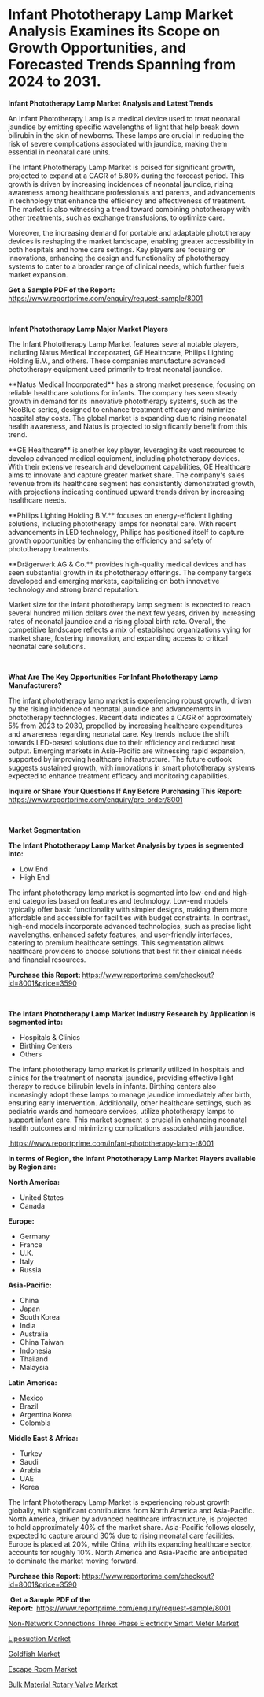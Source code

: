 <p><h1>Infant Phototherapy Lamp Market Analysis Examines its Scope on Growth Opportunities, and Forecasted Trends Spanning from 2024 to 2031.</h1></p><p><strong>Infant Phototherapy Lamp Market Analysis and Latest Trends</strong></p>
<p><p>An Infant Phototherapy Lamp is a medical device used to treat neonatal jaundice by emitting specific wavelengths of light that help break down bilirubin in the skin of newborns. These lamps are crucial in reducing the risk of severe complications associated with jaundice, making them essential in neonatal care units.</p><p>The Infant Phototherapy Lamp Market is poised for significant growth, projected to expand at a CAGR of 5.80% during the forecast period. This growth is driven by increasing incidences of neonatal jaundice, rising awareness among healthcare professionals and parents, and advancements in technology that enhance the efficiency and effectiveness of treatment. The market is also witnessing a trend toward combining phototherapy with other treatments, such as exchange transfusions, to optimize care. </p><p>Moreover, the increasing demand for portable and adaptable phototherapy devices is reshaping the market landscape, enabling greater accessibility in both hospitals and home care settings. Key players are focusing on innovations, enhancing the design and functionality of phototherapy systems to cater to a broader range of clinical needs, which further fuels market expansion.</p></p>
<p><strong>Get a Sample PDF of the Report:&nbsp;</strong> <a href="https://www.reportprime.com/enquiry/request-sample/8001">https://www.reportprime.com/enquiry/request-sample/8001</a></p>
<p>&nbsp;</p>
<p><strong>Infant Phototherapy Lamp Major Market Players</strong></p>
<p><p>The Infant Phototherapy Lamp Market features several notable players, including Natus Medical Incorporated, GE Healthcare, Philips Lighting Holding B.V., and others. These companies manufacture advanced phototherapy equipment used primarily to treat neonatal jaundice.</p><p>**Natus Medical Incorporated** has a strong market presence, focusing on reliable healthcare solutions for infants. The company has seen steady growth in demand for its innovative phototherapy systems, such as the NeoBlue series, designed to enhance treatment efficacy and minimize hospital stay costs. The global market is expanding due to rising neonatal health awareness, and Natus is projected to significantly benefit from this trend.</p><p>**GE Healthcare** is another key player, leveraging its vast resources to develop advanced medical equipment, including phototherapy devices. With their extensive research and development capabilities, GE Healthcare aims to innovate and capture greater market share. The company's sales revenue from its healthcare segment has consistently demonstrated growth, with projections indicating continued upward trends driven by increasing healthcare needs.</p><p>**Philips Lighting Holding B.V.** focuses on energy-efficient lighting solutions, including phototherapy lamps for neonatal care. With recent advancements in LED technology, Philips has positioned itself to capture growth opportunities by enhancing the efficiency and safety of phototherapy treatments. </p><p>**Drägerwerk AG & Co.** provides high-quality medical devices and has seen substantial growth in its phototherapy offerings. The company targets developed and emerging markets, capitalizing on both innovative technology and strong brand reputation.</p><p>Market size for the infant phototherapy lamp segment is expected to reach several hundred million dollars over the next few years, driven by increasing rates of neonatal jaundice and a rising global birth rate. Overall, the competitive landscape reflects a mix of established organizations vying for market share, fostering innovation, and expanding access to critical neonatal care solutions.</p></p>
<p>&nbsp;</p>
<p><strong>What Are The Key Opportunities For Infant Phototherapy Lamp Manufacturers?</strong></p>
<p><p>The infant phototherapy lamp market is experiencing robust growth, driven by the rising incidence of neonatal jaundice and advancements in phototherapy technologies. Recent data indicates a CAGR of approximately 5% from 2023 to 2030, propelled by increasing healthcare expenditures and awareness regarding neonatal care. Key trends include the shift towards LED-based solutions due to their efficiency and reduced heat output. Emerging markets in Asia-Pacific are witnessing rapid expansion, supported by improving healthcare infrastructure. The future outlook suggests sustained growth, with innovations in smart phototherapy systems expected to enhance treatment efficacy and monitoring capabilities.</p></p>
<p><strong>Inquire or Share Your Questions If Any Before Purchasing This Report:</strong> <a href="https://www.reportprime.com/enquiry/pre-order/8001">https://www.reportprime.com/enquiry/pre-order/8001</a></p>
<p>&nbsp;</p>
<p><strong>Market Segmentation</strong></p>
<p><strong>The Infant Phototherapy Lamp Market Analysis by types is segmented into:</strong></p>
<p><ul><li>Low End</li><li>High End</li></ul></p>
<p><p>The infant phototherapy lamp market is segmented into low-end and high-end categories based on features and technology. Low-end models typically offer basic functionality with simpler designs, making them more affordable and accessible for facilities with budget constraints. In contrast, high-end models incorporate advanced technologies, such as precise light wavelengths, enhanced safety features, and user-friendly interfaces, catering to premium healthcare settings. This segmentation allows healthcare providers to choose solutions that best fit their clinical needs and financial resources.</p></p>
<p><strong>Purchase this Report:&nbsp;</strong><a href="https://www.reportprime.com/checkout?id=8001&price=3590">https://www.reportprime.com/checkout?id=8001&price=3590</a></p>
<p>&nbsp;</p>
<p><strong>The Infant Phototherapy Lamp Market Industry Research by Application is segmented into:</strong></p>
<p><ul><li>Hospitals & Clinics</li><li>Birthing Centers</li><li>Others</li></ul></p>
<p><p>The infant phototherapy lamp market is primarily utilized in hospitals and clinics for the treatment of neonatal jaundice, providing effective light therapy to reduce bilirubin levels in infants. Birthing centers also increasingly adopt these lamps to manage jaundice immediately after birth, ensuring early intervention. Additionally, other healthcare settings, such as pediatric wards and homecare services, utilize phototherapy lamps to support infant care. This market segment is crucial in enhancing neonatal health outcomes and minimizing complications associated with jaundice.</p></p>
<p><a href="https://www.reportprime.com/infant-phototherapy-lamp-r8001">&nbsp;https://www.reportprime.com/infant-phototherapy-lamp-r8001</a></p>
<p><strong>In terms of Region, the Infant Phototherapy Lamp Market Players available by Region are:</strong></p>
<p>
    <p> <strong> North America: </strong>
        <ul>
            <li>United States</li>
            <li>Canada</li>
        </ul>
        </p> 
    <p> <strong> Europe: </strong>
        <ul>
            <li>Germany</li>
            <li>France</li>
            <li>U.K.</li>
            <li>Italy</li>
            <li>Russia</li>
        </ul>
        </p> 
    <p> <strong> Asia-Pacific: </strong>
        <ul>
            <li>China</li>
            <li>Japan</li>
            <li>South Korea</li>
            <li>India</li>
            <li>Australia</li>
            <li>China Taiwan</li>
            <li>Indonesia</li>
            <li>Thailand</li>
            <li>Malaysia</li>
        </ul>
        </p> 
    <p> <strong> Latin America: </strong>
        <ul>
            <li>Mexico</li>
            <li>Brazil</li>
            <li>Argentina Korea</li>
            <li>Colombia</li>
        </ul>
        </p> 
    <p> <strong> Middle East & Africa: </strong>
        <ul>
            <li>Turkey</li>
            <li>Saudi</li>
            <li>Arabia</li>
            <li>UAE</li>
            <li>Korea</li>
        </ul>
    </p>
    </p>
<p><p>The Infant Phototherapy Lamp Market is experiencing robust growth globally, with significant contributions from North America and Asia-Pacific. North America, driven by advanced healthcare infrastructure, is projected to hold approximately 40% of the market share. Asia-Pacific follows closely, expected to capture around 30% due to rising neonatal care facilities. Europe is placed at 20%, while China, with its expanding healthcare sector, accounts for roughly 10%. North America and Asia-Pacific are anticipated to dominate the market moving forward.</p></p>
<p><strong>Purchase this Report: </strong><a href="https://www.reportprime.com/checkout?id=8001&price=3590">https://www.reportprime.com/checkout?id=8001&price=3590</a></p>
<p>&nbsp;<strong>Get a Sample PDF of the Report:&nbsp;&nbsp;</strong><a href="https://www.reportprime.com/enquiry/request-sample/8001">https://www.reportprime.com/enquiry/request-sample/8001</a></p>
<p><strong></strong></p>
<p><p><a href="https://medium.com/@fredyyunianto_89084/non-network-connections-three-phase-electricity-smart-meter-market-size-is-growing-at-cagr-of-5-7ca9ece0fb0f">Non-Network Connections Three Phase Electricity Smart Meter Market</a></p><p><a href="https://github.com/FlorianWolf90/Market-Research-Report-List-1/blob/main/liposuction-market.md">Liposuction Market</a></p><p><a href="https://www.linkedin.com/pulse/navigating-goldfish-market-expert-analysis-forecast-period-u0fxc?trackingId=tuVnaQjNS%2Bm0MAD%2FOMXe2Q%3D%3D">Goldfish Market</a></p><p><a href="https://www.linkedin.com/pulse/what-growth-opportunities-challenges-escape-room-market-crowd-data-6ynvc?trackingId=OyjMEMPxSG6tEGbsDf31Sw%3D%3D">Escape Room Market</a></p><p><a href="https://issuu.com/reportprime-2/docs/bulk-material-rotary-valve-market-s_822f372ae60e98">Bulk Material Rotary Valve Market</a></p></p>